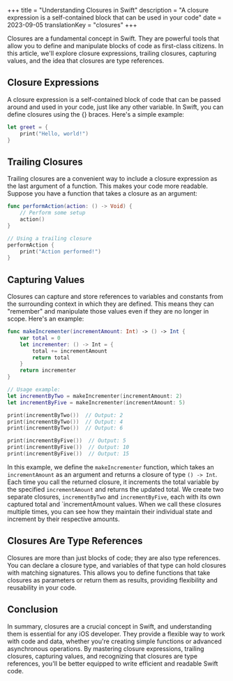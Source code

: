 +++
title = "Understanding Closures in Swift"
description = "A closure expression is a self-contained block that can be used in your code"
date = 2023-09-05
translationKey = "closures"
+++

Closures are a fundamental concept in Swift. They are powerful tools that allow you to define and manipulate blocks of code as first-class citizens. In this article, we'll explore closure expressions, trailing closures, capturing values, and the idea that closures are type references.

## Closure Expressions
A closure expression is a self-contained block of code that can be passed around and used in your code, just like any other variable. In Swift, you can define closures using the {} braces. Here's a simple example:
```swift
let greet = {
    print("Hello, world!")
}
```

## Trailing Closures
Trailing closures are a convenient way to include a closure expression as the last argument of a function. This makes your code more readable. Suppose you have a function that takes a closure as an argument:

```swift
func performAction(action: () -> Void) {
    // Perform some setup
    action()
}

// Using a trailing closure
performAction {
    print("Action performed!")
}
```

## Capturing Values
Closures can capture and store references to variables and constants from the surrounding context in which they are defined. This means they can "remember" and manipulate those values even if they are no longer in scope. Here's an example:

```swift
func makeIncrementer(incrementAmount: Int) -> () -> Int {
    var total = 0
    let incrementer: () -> Int = {
        total += incrementAmount
        return total
    }
    return incrementer
}

// Usage example:
let incrementByTwo = makeIncrementer(incrementAmount: 2)
let incrementByFive = makeIncrementer(incrementAmount: 5)

print(incrementByTwo())  // Output: 2
print(incrementByTwo())  // Output: 4
print(incrementByTwo())  // Output: 6

print(incrementByFive())  // Output: 5
print(incrementByFive())  // Output: 10
print(incrementByFive())  // Output: 15
```

In this example, we define the `makeIncrementer` function, which takes an `incrementAmount` as an argument and returns a closure of type `() -> Int`. Each time you call the returned closure, it increments the total variable by the specified `incrementAmount` and returns the updated total. We create two separate closures, `incrementByTwo` and `incrementByFive`, each with its own captured total and `incrementAmount values. When we call these closures multiple times, you can see how they maintain their individual state and increment by their respective amounts.

## Closures Are Type References
Closures are more than just blocks of code; they are also type references. You can declare a closure type, and variables of that type can hold closures with matching signatures. This allows you to define functions that take closures as parameters or return them as results, providing flexibility and reusability in your code.

## Conclusion
In summary, closures are a crucial concept in Swift, and understanding them is essential for any iOS developer. They provide a flexible way to work with code and data, whether you're creating simple functions or advanced asynchronous operations. By mastering closure expressions, trailing closures, capturing values, and recognizing that closures are type references, you'll be better equipped to write efficient and readable Swift code.
